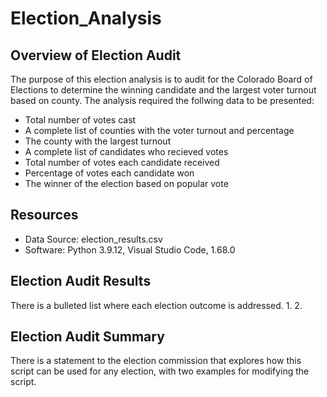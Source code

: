 # Election_Analysis

## Overview of Election Audit
The purpose of this election analysis is to audit for the Colorado Board of Elections to determine the winning candidate and the largest voter turnout based on county. The analysis required the follwing data to be presented:
* Total number of votes cast
* A complete list of counties with the voter turnout and percentage
* The county with the largest turnout
* A complete list of candidates who recieved votes
* Total number of votes each candidate received
* Percentage of votes each candidate won
* The winner of the election based on popular vote

## Resources
* Data Source: election_results.csv
* Software: Python 3.9.12, Visual Studio Code, 1.68.0

## Election Audit Results
There is a bulleted list where each election outcome is addressed.
1. 
2. 



## Election Audit Summary
There is a statement to the election commission that explores how this script can be used for any election, with two examples for modifying the script.


